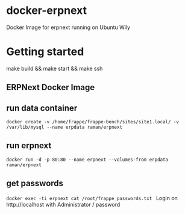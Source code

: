 # docker-erpnext
Docker Image for erpnext running on Ubuntu Wily

# Getting started
make build && make start && make ssh

## ERPNext Docker Image
## run data container
`docker create -v /home/frappe/frappe-bench/sites/site1.local/ -v /var/lib/mysql --name erpdata raman/erpnext
`
## run erpnext
`docker run -d -p 80:80 --name erpnext --volumes-from erpdata raman/erpnext
`
## get passwords
`docker exec -ti erpnext cat /root/frappe_passwords.txt
`
Login on http://localhost with Administrator / password

